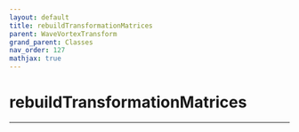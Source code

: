 ```yaml
---
layout: default
title: rebuildTransformationMatrices
parent: WaveVortexTransform
grand_parent: Classes
nav_order: 127
mathjax: true
---
```


#  rebuildTransformationMatrices




---

